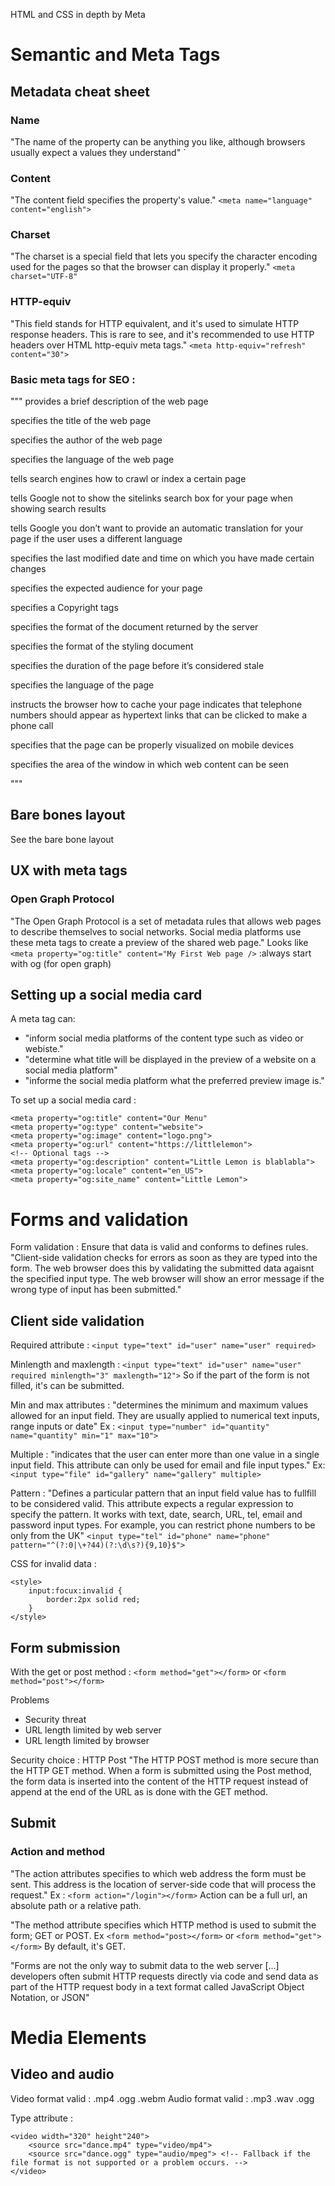 HTML and CSS in depth
by Meta

# Semantic and Meta Tags
## Metadata cheat sheet
### Name 
"The name of the property can be anything you like, although browsers usually expect a values they understand"
`<meta name="author" content="name">

### Content
"The content field specifies the property's value."
`<meta name="language" content="english">`

### Charset 
"The charset is a special field that lets you specify the character encoding used for the pages so that the browser can display it properly."
`<meta charset="UTF-8"`

### HTTP-equiv
"This field stands for HTTP equivalent, and it's used to simulate HTTP response headers. This is rare to see, and it's recommended to use HTTP headers over HTML http-equiv meta tags."
`<meta http-equiv="refresh" content="30">`

### Basic meta tags for SEO :
"""
<meta name="description"/> provides a brief description of the web page 

<meta name=”title”/> specifies the title of the web page 

<meta name="author" content="name"> specifies the author of the web page  

<meta name="language" content="english"> specifies the language of the web page 



<meta name="robots" content="index,follow" /> tells search engines how to crawl or index a certain page 

<meta name="google"/> tells Google not to show the sitelinks search box for your page when showing search results 

<meta name="googlebot" content=”notranslate” /> tells Google you don’t want to provide an automatic translation for your page if the user uses a different language  

<meta name="revised" content="Sunday, July 18th, 2010, 5:15 pm" /> specifies the last modified date and time on which you have made certain changes 

<meta name="rating" content="safe for kids"> specifies the expected audience for your page 

<meta name="copyright" content="Copyright 2022"> specifies a Copyright 
<meta http-equiv="..."/> tags

 <meta http-equiv="content-type" content="text/html"> specifies the format of the document returned by the server 

<meta http-equiv="default-style"/>  specifies the format of the styling document 

<meta http-equiv="refresh"/> specifies the duration of the page before it’s considered stale 

<meta http-equiv=”Content-language”/> specifies the language of the page 

<meta http-equiv="Cache-Control" content="no-cache"> instructs the browser how to cache your page 
<meta name="format-detection" content="telephone=yes"/> indicates that telephone numbers should appear as hypertext links that can be clicked to make a phone call 

<meta name="HandheldFriendly" content="true"/> specifies that the page can be properly visualized on mobile devices 

<meta name="viewport" content="width=device-width, initial-scale=1.0"/> specifies the area of the window in which web content can be seen

"""

## Bare bones layout
See the bare bone layout

## UX with meta tags
### Open Graph Protocol
"The Open Graph Protocol is a set of metadata rules that allows web pages to describe themselves to social networks. Social media platforms use these meta tags to create a preview of the shared web page."
Looks like `<meta property="og:title" content="My First Web page />` :always start with og (for open graph)

## Setting up a social media card
A meta tag can:
- "inform social media platforms of the content type such as video or webiste."
- "determine what title will be displayed in the preview of a website on a social media platform"
- "informe the social media platform what the preferred preview image is."



To set up a social media card : 
```
<meta property="og:title" content="Our Menu"
<meta property="og:type" content="website">
<meta property="og:image" content="logo.png">
<meta property="og:url" content="https://littlelemon">
<!-- Optional tags -->
<meta property="og:description" content="Little Lemon is blablabla">
<meta property="og:locale" content="en_US">
<meta property="og:site_name" content="Little Lemon">

```

# Forms and validation
Form validation : Ensure that data is valid and conforms to defines rules. 
"Client-side validation checks for errors as soon as they are typed into the form. The web browser does this by validating the submitted data agaisnt the specified input type. The web browser will show an error message if the wrong type of input has been submitted."


## Client side validation
Required attribute :
 `<input type="text" id="user" name="user" required>` 

 Minlength and maxlength : `<input type="text" id="user" name="user" required minlength="3" maxlength="12">`
So if the part of the form is not filled, it's can be submitted.

Min and max attributes : "determines the minimum and maximum values allowed for an input field. They are usually applied to numerical text inputs, range inputs or date"
Ex : `<input type="number" id="quantity" name="quantity" min="1" max="10">`

Multiple : "indicates that the user can enter more than one value in a single input field. This attribute can only be used for email and file input types."
Ex: `<input type="file" id="gallery" name="gallery" multiple>`

Pattern : "Defines a particular pattern that an input field value has to fullfill to be considered valid. This attribute expects a regular expression to specify the pattern. It works with text, date, search, URL, tel, email and password input types. For example, you can restrict phone numbers to be only from the UK"
`<input type="tel" id="phone" name="phone" pattern="^(?:0|\+?44)(?:\d\s?){9,10}$">`



CSS for invalid data : 
```
<style>
    input:focux:invalid {
        border:2px solid red;
    }
</style>
```
## Form submission 
With the get or post method :
`<form method="get"></form>` or `<form method="post"></form>`

Problems
- Security threat
- URL length limited by web server
- URL length limited by browser

Security choice : HTTP Post
"The HTTP POST method is more secure than the HTTP GET method. When a form is submitted using the Post method, the form data is inserted into the content of the HTTP request instead of append at the end of the URL as is done with the GET method.

## Submit
### Action and method 
"The action attributes specifies to which web address the form must be sent. This address is the location of server-side code that will process the request."
Ex : `<form action="/login"></form>`
Action can be a full url, an absolute path or a relative path.

"The method attribute specifies which HTTP method is used to submit the form; GET or POST.
Ex `<form method="post></form>` or `<form method="get"></form>`
By default, it's GET.

"Forms are not the only way to submit data to the web server [...] developers often submit HTTP  requests directly via code and send data as part of the HTTP request body in a text format called JavaScript Object Notation, or JSON"

# Media Elements
## Video and audio 
Video format valid : .mp4 .ogg .webm 
Audio format valid : .mp3 .wav .ogg

Type attribute : 
```
<video width="320" height"240">
    <source src="dance.mp4" type="video/mp4">
    <source src="dance.ogg" type="audio/mpeg"> <!-- Fallback if the file format is not supported or a problem occurs. -->
</video>